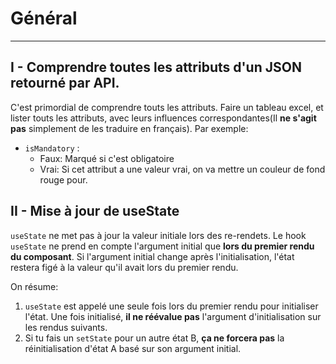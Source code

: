 # Général
***
## I - Comprendre toutes les attributs d'un JSON retourné par API.
C'est primordial de comprendre touts les attributs.
Faire un tableau excel, et lister touts les attributs, avec leurs influences correspondantes(Il **ne s'agit pas** simplement de les traduire en français).
Par exemple: 
* ``isMandatory`` : 
    * Faux: Marqué si c'est obligatoire
    * Vrai: Si cet attribut a une valeur vrai, on va mettre un couleur de fond rouge pour.

## II - Mise à jour de useState
``useState`` ne met pas à jour la valeur initiale lors des re-rendets.
Le hook ``useState`` ne prend en compte l'argument initial que **lors du premier rendu du composant**. Si l'argument initial change après l'initialisation, l'état restera figé à la valeur qu'il avait lors du premier rendu.

On résume:
1. ``useState`` est appelé une seule fois lors du premier rendu pour initialiser l'état. Une fois initialisé, **il ne réévalue pas** l'argument d'initialisation sur les rendus suivants.
2. Si tu fais un ``setState`` pour un autre état B, **ça ne forcera pas** la réinitialisation d'état A basé sur son argument initial.




